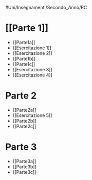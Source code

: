 #Uni/Insegnamenti/Secondo_Anno/RC
# [[Parte 1]]
- [[Parte1a]]
- [[Esercitazione 1]]
- [[Esercitazione 2]]
- [[Parte1b]]
- [[Parte1c]]
- [[Esercitazione 3]]
- [[Esercitazione 4]]
# Parte 2
- [[Parte2a]]
- [[Esercitazione 5]]
- [[Parte2b]]
- [[Parte2c]]
# Parte 3
- [[Parte3a]]
- [[Parte3b]]
- [[Parte3c]]
